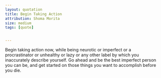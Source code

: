 ```yaml
---
layout: quotation
title: Begin Taking Action
attribution: Shoma Morita
size: medium
tags: [quote]


---
```


Begin taking action now, while being neurotic or imperfect or a
procrastinator or unhealthy or lazy or any other label by which you
inaccurately describe yourself. Go ahead and be the best imperfect
person you can be, and get started on those things you want to accomplish
before you die.

